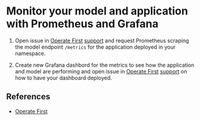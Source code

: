 # Monitor your model and application with Prometheus and Grafana

1. Open issue in [Operate First][1] [support](https://github.com/operate-first/support/issues) and request Prometheus scraping the model endpoint `/metrics` for the application deployed in your namespace.

2. Create new Grafana dashbord for the metrics to see how the application and model are performing and open issue in [Operate First][1] [support](https://github.com/operate-first/support/issues) on how to have your dashboard deployed.

## References

* [Operate First][1]

[1]: https://www.operate-first.cloud/
